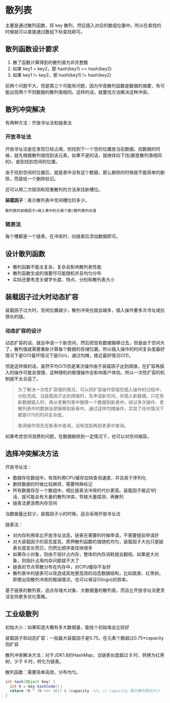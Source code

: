 # 散列表

主要是通过散列函数，将 key 散列，然后插入对应的数组位置中。所以在查找的时候就可以直接通过数组下标查找即可。

## 散列函数设计要求

1. 散了函数计算得到的散列值为非负整数
2. 如果 key1 = key2，那 hash(key1) == hash(key2)
3. 如果 key1 != key2，那 hash(key1) != hash(key2)

前两个问题不大，但是第三个可能有问题，因为毕竟散列函数是数据的摘要，有可能出现两个不同数据的散列值相同。这样的话，就要找方法解决这种冲突。

## 散列冲突解决

有两种方法：开放寻址法和链表法

### 开放寻址法

开放寻址法是在发现已经占用，则找到下一个空的位置放当前数据。找数据的时候，就先根据散列值找到该元素，如果不是的话，就继续向下找(都是散列值相同的)，直到找到空闲的位置。

由于找到空闲的位置后，就是表中没有这个数据，那么删除的时候就不能简单的删除，而是给一个删除标记。

还可以用二次探测和双重散列的方法来找新槽位。

**装载因子**：表示散列表中空闲槽位的多少。

```
散列表的装载因子=填入表中的元素个数/散列表的长度
```

### 链表法

每个槽都是一个链表，在冲突时，向链表后添加数据即可。

## 设计散列函数

- 散列函数不能太复杂，复杂会影响散列表性能
- 散列函数生成的值要尽可能随机并且均匀分布
- 实际还要考虑关键字长度、特点、分别和散列表大小

## 装载因子过大时动态扩容

装载因子过大时，空闲位置越少，散列冲突也就会越多，插入操作要多次寻址或拉很长的链。

### 动态扩容的设计

动态扩容的话，就会申请一个新空间，然后把现有数据搬移过去，但是由于空间大了，散列值就需要重新计算每个数据的存储位置。所以插入操作的时间复杂度最好情况下是O(1)最坏情况下是O(n)，通过均摊，接近最好情况O(1)。

但是这样做的话，虽然平均O(1)但是某次操作由于装载因子达到阈值，在扩容再插入的操作可能会很慢，这种随机的极慢操作会影响客户体验。所以一次性扩容的机制就不太合适了。

> 为了解决一次性扩容慢的情况，可以将扩容操作穿插在插入操作的过程中，分批完成。当装载因子达到阈值时，先申请新空间，并插入新数据。只在有新数据插入时，再从老散列表中搬移一个数据到新表中。经过多次操作，老散列表中的数据全部搬移到新表中。通过这样均摊操作，实现了任何情况下都是O(1)的时间复杂度。
>
> 查询操作则先在新表中查询，没有找到再到老表中查询。

如果考虑空间浪费的问题，在数据删除到一定情况下，也可以对空间缩容。

## 选择冲突解决方法

开放寻址法：

- 数据存在数组中，有效利用CPU缓存加快查询速度，并且易于序列化
- 删除数据的时候比较麻烦，需要特殊标记
- 所有数据存在一个数组中，相比链表法冲突的代价更高。装载因子接近1的话，就可能会有大量的散列冲突，导致大量探测、再散列
- 链表法更浪费内存空间

当数据量比较少，装载因子小的时候，适合采用开放寻址法

链表法：

- 对内存利用率比开放寻址法高，链表在需要的时候申请，不需要提前申请好
- 对大装载因子的容忍度高，质押散列函数的值随机均匀，装载因子大也只是链表长度变长而已，仍然比顺序查找快很多
- 如果存小对象，则由于指针占内存，整体的内存消耗就会翻倍。如果是大对象，则指针占用内存问题就不大了
- 链表的节点零散分布在内存中，对CPU缓存不友好
- 散列表中的链表可以改造成其他更高效的动态数据结构，比如跳表、红黑树。即便出现散列冲突的极端情况，也可以保证O(logn)的效率。

基于链表的散列表，适合存储大对象、大数据量的散列表。而且比开放寻址法更灵活支持更多优化策略。

## 工业级散列

初始大小：如果知道大概有多大数据量，能给个初始值会比较好

装载因子和动态扩容：一般最大装载因子是0.75。在元素个数超过0.75*capacity则扩容

散列冲突解决方法：对于JDK1.8的HashMap，当链表长度超过 8 时，转换为红黑树，少于 8 时，转化为链表。

散列函数：需要简单高效，分布均匀。

```java
int hash(Object key) {
  int h = key.hashCode()；
  return (h ^ (h >>> 16)) & (capacity -1); // capacity 表示散列表的大小
}
```
